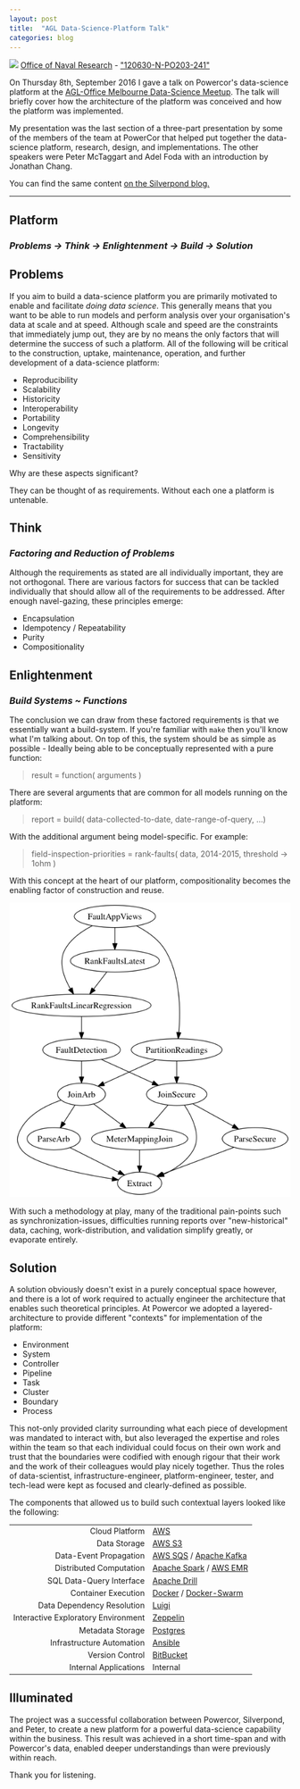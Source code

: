 ```yaml
---
layout: post
title:  "AGL Data-Science-Platform Talk"
categories: blog
---
```


<p class="attribution">
	<img src="/images/agl_data_science_platform/science_platform.png" class="image fit" />
	<a href="https://www.flickr.com/photos/usnavyresearch/">Office of Naval Research</a> -
	<a href="https://www.flickr.com/photos/usnavyresearch/10855637924/in/photolist-hxgYX7-gcmAL3-akcq1H-gcmB2d-hxh1G9-dLtGXz-e9ZSxG-gcmYbe-f7siwc-dLPvSZ-iiAwWZ-gcmo11-e9UcYp-gPScC-gvhXkD-e9ZSXm-gcmAFo-e9ZSBb-i45ou3-gny4n4-edT3He-dMkeQY-e9ZTf9-dMuBcy-e9ZSDu-oBSiJs-gcmAQb-fZDLcL-e9ZSyj-e9ZTjN-aXbgBH-e9UcKa-gV5rHn-e9UcWz-i45Uhr-dKxJnp-e9ZT1q-e9UcG2-gnCLCd-9uX91Z-4CNgZu-kwvnJB-gcmge6-e9UcKM-dHwRhu-e9UcPv-e9UdpV-gkUDUH-e9ZSMS-e9ZSLC">"120630-N-PO203-241"</a>
</p>

On Thursday 8th, September 2016 I gave a talk on Powercor's data-science platform at the
[AGL-Office Melbourne Data-Science Meetup](https://www.meetup.com/Data-Science-Melbourne/events/230763753/).
The talk will briefly cover how the architecture of the platform was conceived and how
the platform was implemented.

<!--more-->

My presentation was the last section of a three-part presentation by some of the members
of the team at PowerCor that helped put together the data-science platform, research,
design, and implementations. The other speakers were Peter McTaggart and Adel Foda
with an introduction by Jonathan Chang.

You can find the same content [on the Silverpond blog.](TODO)

---

## Platform

### <em> Problems → Think → Enlightenment → Build → Solution </em>

## Problems

If you aim to build a data-science platform you are primarily motivated
to enable and facilitate _doing data science_. This generally means
that you want to be able to run models and perform analysis over
your organisation's data at scale and at speed. Although scale and speed
are the constraints that immediately jump out, they are by no means the
only factors that will determine the success of such a platform.
All of the following will be critical to the construction, uptake,
maintenance, operation, and further development of a data-science
platform:

* Reproducibility
* Scalability
* Historicity
* Interoperability
* Portability
* Longevity
* Comprehensibility
* Tractability
* Sensitivity

Why are these aspects significant?

They can be thought of as requirements. Without each one a platform
is untenable.


## Think

### <em> Factoring and Reduction of Problems </em>

Although the requirements as stated are all individually important,
they are not orthogonal. There are various factors for
success that can be tackled individually that should allow all
of the requirements to be addressed. After enough navel-gazing,
these principles emerge:

* Encapsulation
* Idempotency / Repeatability
* Purity
* Compositionality

## Enlightenment

### <em> Build Systems ~ Functions </em>

The conclusion we can draw from these factored requirements is that
we essentially want a build-system. If you're familiar with `make`
then you'll know what I'm talking about. On top of this, the system
should be as simple as possible - Ideally being able to be conceptually
represented with a pure function:

> result = function( arguments )

There are several arguments that are common for all models running on the platform:

> report = build( data-collected-to-date, date-range-of-query, ...)

With the additional argument being model-specific. For example:

> field-inspection-priorities = rank-faults( data, 2014-2015, threshold → 1ohm )

With this concept at the heart of our platform, compositionality becomes
the enabling factor of construction and reuse.

![](/images/agl_data_science_platform/fault_dependencies.png)

With such a methodology at play, many of the traditional pain-points
such as synchronization-issues, difficulties running reports over
"new-historical" data, caching, work-distribution, and validation
simplify greatly, or evaporate entirely.


## Solution

A solution obviously doesn't exist in a purely conceptual space however,
and there is a lot of work required to actually engineer the architecture
that enables such theoretical principles. At Powercor we adopted
a layered-architecture to provide different "contexts" for implementation
of the platform:

* Environment
* System
* Controller
* Pipeline
* Task
* Cluster
* Boundary
* Process

This not-only provided clarity surrounding what each piece of development
was mandated to interact with, but also leveraged the expertise and roles
within the team so that each individual could focus on their own work
and trust that the boundaries were codified with enough rigour that
their work and the work of their colleagues would play nicely together.
Thus the roles of data-scientist, infrastructure-engineer, platform-engineer,
tester, and tech-lead were kept as focused and clearly-defined as possible.

The components that allowed us to build such contextual layers looked like the following:

<table>
	<tr class="odd"> <td align="right">Cloud Platform</td> <td align="left"><a href="https://aws.amazon.com">AWS</a></td> </tr>
	<tr class="even"> <td align="right">Data Storage</td> <td align="left"><a href= "https://aws.amazon.com/documentation/s3">AWS S3</a></td> </tr>
	<tr class="odd"> <td align="right">Data-Event Propagation</td> <td align="left"><a href="https://aws.amazon.com/sqs">AWS SQS</a> / <a href="http://kafka.apache.org">Apache Kafka</a></td> </tr>
	<tr class="even"> <td align="right">Distributed Computation</td> <td align="left"><a href="http://spark.apache.org">Apache Spark</a> / <a href="https://aws.amazon.com/elasticmapreduce">AWS EMR</a></td> </tr>
	<tr class="odd"> <td align="right">SQL Data-Query Interface</td> <td align="left"><a href="https://drill.apache.org">Apache Drill</a></td> </tr>
	<tr class="even"> <td align="right">Container Execution</td> <td align="left"><a href="https://docs.docker.com">Docker</a> / <a href="https://docs.docker.com/swarm">Docker-Swarm</a></td> </tr>
	<tr class="odd"> <td align="right">Data Dependency Resolution</td> <td align="left"><a href= "http://luigi.readthedocs.io/en/stable/">Luigi</a></td> </tr>
	<tr class="even"> <td align="right">Interactive Exploratory Environment</td> <td align="left"><a href= "https://zeppelin.apache.org">Zeppelin</a></td> </tr>
	<tr class="odd"> <td align="right">Metadata Storage</td> <td align="left"><a href= "https://www.postgresql.org">Postgres</a></td> </tr>
	<tr class="even"> <td align="right">Infrastructure Automation</td> <td align="left"><a href="https://www.ansible.com">Ansible</a></td> </tr>
	<tr class="odd"> <td align="right">Version Control</td> <td align="left"><a href= "https://bitbucket.org/">BitBucket</a></td> </tr>
	<tr class="even"> <td align="right">Internal Applications</td> <td align="left">Internal</td> </tr>
</table>


## Illuminated

The project was a successful collaboration between Powercor, Silverpond, and Peter,
to create a new platform for a powerful data-science capability within the business.
This result was achieved in a short time-span and with Powercor's data, enabled
deeper understandings than were previously within reach.

Thank you for listening.
